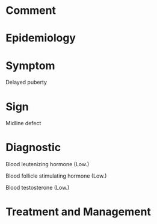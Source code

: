# Comment

# Epidemiology

# Symptom

Delayed puberty

# Sign

Midline defect

# Diagnostic

Blood leutenizing hormone
(Low.)

Blood follicle stimulating hormone
(Low.)

Blood testosterone
(Low.)

# Treatment and Management
